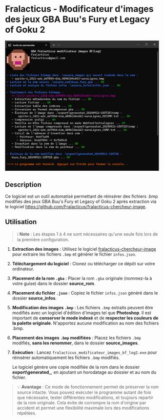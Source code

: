# Fralacticus - Modificateur d'images des jeux GBA Buu's Fury et Legacy of Goku 2

![image-20240921160109612](assets_README/image-20240921160109612.png)

## Description

Ce logiciel est un outil automatisé permettant de réinsérer des fichiers .bmp modifiés des jeux GBA Buu's Fury et Legacy of Goku 2 après extraction via le logiciel https://github.com/Fralacticus/fralacticus-chercheur-image. 

## Utilisation

> ℹ️ **Note** : Les étapes 1 à 4 ne sont nécessaires qu'une seule fois lors de la première configuration.

1. **Extraction des images** : Utilisez le logiciel [fralacticus-chercheur-image](https://github.com/Fralacticus/fralacticus-chercheur-image) pour extraire les fichiers `.bmp` et générer le fichier `infos.json`. 

2. **Téléchargement du logiciel** : Clonez ou télécharger ce dépôt sur votre ordinateur.

3. **Placement de la rom `.gba`** : Placer la rom `.gba`  originale (nommez-la à votre guise) dans le dossier **source_rom**. 

4. **Placement du fichier `.json`** : Copiez le fichier `infos.json` généré dans le dossier **source_infos**.

5. **Modification des images `.bmp`** : Les fichiers `.bmp` extraits peuvent être modifiés avec un logiciel d'édition d'images tel que **Photoshop**. Il est important de **conserver le mode indexé** et de **respecter les couleurs de la palette originale**. N'apportez aucune modification au nom des fichiers .bmp.

6. **Placement des images `.bmp` modifiées** : Placez les fichiers `.bmp` modifiés, **sans les renommer**, dans le dossier **source_images**.

7. **Exécution** : Lancez `fralacticus_modificateur_images_bf_log2.exe` pour réinsérer automatiquement les fichiers `.bmp` modifiés.

   Le logiciel génère une copie modifiée de la rom dans le dossier **export\generated_**, en ajoutant un horodatage au dossier et au nom du fichier.
   
>💡 **Avantage** : Ce mode de fonctionnement permet de préserver la rom source intacte. Vous pouvez exécuter le programme autant de fois que nécessaire, tester différentes modifications, et toujours repartir de la rom originale. Cela évite de corrompre la rom d'origine par accident et permet une flexibilité maximale lors des modifications répétées.
